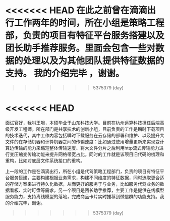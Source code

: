 

<<<<<<< HEAD
在此之前曾在滴滴出行工作两年的时间，所在小组是策略工程部，负责的项目有特征平台服务搭建以及团长助手推荐服务。里面会包含一些对数据的处理以及为其他团队提供特征数据的支持。
我的介绍完毕 ，谢谢。
=======
>>>>>>> 5375379 (day)




<<<<<<< HEAD
=======







面试官好，我叫王坦，本硕毕业于山东科技大学。目前在杭州远算科技担任后端高级开发工程师。所在部门是共享技术的创新小组，目前负责的工作是瞬时下载项目的技术迭代，其中工作内容包括瞬时下载服务在云存储的部署和维护、以及提升大文件的在存储机器和计算机器之间的传输速度：比如通过使用增量更新来实现变计算边传输的能力来缩短整体传输速度、将大文件分片之后利用http流式传输能力进行变压缩变传输功能来提升网络带宽占比。同时的工作就是该项目旧代码的梳理和重构，比如对底层文件系统接口的重构。

上一段的工作是在滴滴出行，所在小组是代驾策略工程部门，负责的项目有特征平台服务搭建，主要构建根据业务需求，构建不同维度的特征数据，同时选取更合适的存储方案来进行持久化数据，从而更好的服务于与业务，比如服务代驾业务的数据看板、实时盯盘等需求，另一个项目是团长助手推荐，主要工作是提供在线模型服务能力，支持离线模型的落地，完成商品卡片实时推荐到微信群的功能支持。我的介绍完毕，谢谢。
>>>>>>> 5375379 (day)
